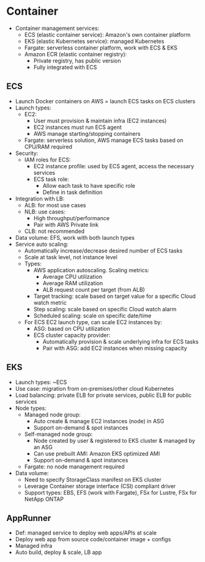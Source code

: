 # Container
- Container management services:
  - ECS (elastic container service): Amazon's own container platform
  - EKS (elastic Kubernetes service): managed Kubernetes
  - Fargate: serverless container platform, work with ECS & EKS
  - Amazon ECR (elastic container registry):
    - Private registry, has public version
    - Fully integrated with ECS
## ECS
- Launch Docker containers on AWS = launch ECS tasks on ECS clusters
- Launch types:
  - EC2:
    - User must provision & maintain infra (EC2 instances)
    - EC2 instances must run ECS agent
    - AWS manage starting/stopping containers
  - Fargate: serverless solution, AWS manage ECS tasks based on CPU/RAM required
- Security:
  - IAM roles for ECS:
    - EC2 instance profile: used by ECS agent, access the necessary services
    - ECS task role:
      - Allow each task to have specific role
      - Define in task definition
- Integration with LB:
  - ALB: for most use cases
  - NLB: use cases:
    - High throughput/performance
    - Pair with AWS Private link
  - CLB: not recommended
- Data volume: EFS, work with both launch types
- Service auto scaling:
  - Automatically increase/decrease desired number of ECS tasks
  - Scale at task level, not instance level
  - Types:
    - AWS application autoscaling. Scaling metrics:
      - Average CPU utilization
      - Average RAM utilization
      - ALB request count per target (from ALB)
    - Target tracking: scale based on target value for a specific Cloud watch metric
    - Step scaling: scale based on specific Cloud watch alarm
    - Scheduled scaling: scale on specific date/time
  - For ECS EC2 launch type, can scale EC2 instances by:
    - ASG: based on CPU utilization
    - ECS cluster capacity provider:
      - Automatically provision & scale underlying infra for ECS tasks
      - Pair with ASG: add EC2 instances when missing capacity
## EKS
- Launch types: ~ECS
- Use case: migration from on-premises/other cloud Kubernetes
- Load balancing: private ELB for private services, public ELB for public services
- Node types:
  - Managed node group:
    - Auto create & manage EC2 instances (node) in ASG
    - Support on-demand & spot instances
  - Self-managed node group:
    - Node created by user & registered to EKS cluster & managed by an ASG
    - Can use prebuilt AMI: Amazon EKS optimized AMI
    - Support on-demand & spot instances
  - Fargate: no node management required
- Data volume:
  - Need to specify StorageClass manifest on EKS cluster
  - Leverage Container storage interface (CSI) compliant driver
  - Support types: EBS, EFS (work with Fargate), FSx for Lustre, FSx for NetApp ONTAP
## AppRunner
- Def: managed service to deploy web apps/APIs at scale
- Deploy web app from source code/container image + configs
- Managed infra
- Auto build, deploy & scale, LB app
